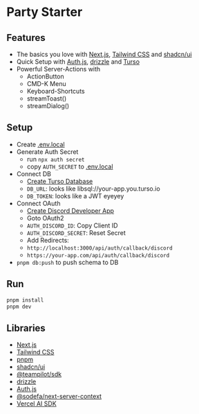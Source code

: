 # Party Starter

## Features

- The basics you love with [Next.js](https://nextjs.org/), [Tailwind CSS](https://tailwindcss.com/) and [shadcn/ui](https://ui.shadcn.com/)
- Quick Setup with [Auth.js](https://authjs.dev/), [drizzle](https://orm.drizzle.team/) and [Turso](https://turso.tech/)
- Powerful Server-Actions with
  - ActionButton
  - CMD-K Menu
  - Keyboard-Shortcuts
  - streamToast()
  - streamDialog()

## Setup

- Create [.env.local](.env.local)
- Generate Auth Secret
  - run `npx auth secret`
  - copy `AUTH_SECRET` to [.env.local](.env.local)
- Connect DB
  - [Create Turso Database](https://turso.tech/app/databases)
  - `DB_URL`: looks like libsql://your-app.you.turso.io
  - `DB_TOKEN`: looks like a JWT eyeyey
- Connect OAuth
  - [Create Discord Developer App](https://discord.com/developers/applications)
  - Goto OAuth2
  - `AUTH_DISCORD_ID`: Copy Client ID
  - `AUTH_DISCORD_SECRET`: Reset Secret
  - Add Redirects:
  - `http://localhost:3000/api/auth/callback/discord`
  - `https://your-app.com/api/auth/callback/discord`
- `pnpm db:push` to push schema to DB

## Run

```bash
pnpm install
pnpm dev
```

## Libraries

- [Next.js](https://nextjs.org/)
- [Tailwind CSS](https://tailwindcss.com/)
- [pnpm](https://pnpm.io/)
- [shadcn/ui](https://ui.shadcn.com/)
- [@teampilot/sdk](https://sdk.teampilot.ai/)
- [drizzle](https://orm.drizzle.team/)
- [Auth.js](https://authjs.dev/)
- [@sodefa/next-server-context](https://github.com/rechenberger/next-server-context)
- [Vercel AI SDK](https://sdk.vercel.ai/docs)
